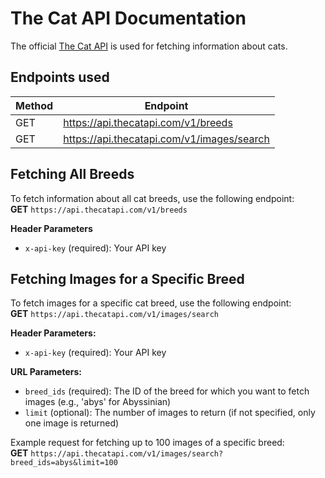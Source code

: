 # The Cat API Documentation

The official [The Cat API](https://thecatapi.com/) is used for fetching information about cats. 

## Endpoints used

| Method | Endpoint |
|--------|--------------------------------------------|
| GET    | https://api.thecatapi.com/v1/breeds        |
| GET    | https://api.thecatapi.com/v1/images/search |

## Fetching All Breeds
To fetch information about all cat breeds, use the following endpoint: <br>
**GET** `https://api.thecatapi.com/v1/breeds`

**Header Parameters** <br>
- `x-api-key` (required): Your API key


## Fetching Images for a Specific Breed
To fetch images for a specific cat breed, use the following endpoint: <br>
**GET** `https://api.thecatapi.com/v1/images/search`

**Header Parameters:** <br>
- `x-api-key` (required): Your API key

**URL Parameters:** <br>
- `breed_ids` (required): The ID of the breed for which you want to fetch images (e.g., 'abys' for Abyssinian)
- `limit` (optional): The number of images to return (if not specified, only one image is returned)

Example request for fetching up to 100 images of a specific breed: <br>
**GET** `https://api.thecatapi.com/v1/images/search?breed_ids=abys&limit=100`